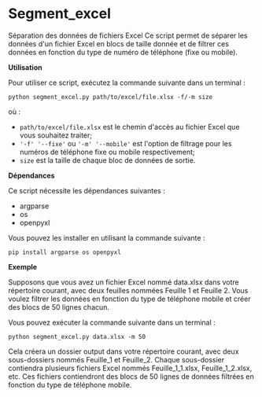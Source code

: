 # Segment_excel
Séparation des données de fichiers Excel
Ce script permet de séparer les données d'un fichier Excel en blocs de taille donnée et de filtrer ces données en fonction du type de numéro de téléphone (fixe ou mobile).

**Utilisation**

Pour utiliser ce script, exécutez la commande suivante dans un terminal :

``
python segment_excel.py path/to/excel/file.xlsx -f/-m size
``

où :

- `path/to/excel/file.xlsx` est le chemin d'accès au fichier Excel que vous souhaitez traiter;
- `'-f' '--fixe'` ou `'-m' '--mobile'` est l'option de filtrage pour les numéros de téléphone fixe ou mobile respectivement;
- `size` est la taille de chaque bloc de données de sortie.

**Dépendances**

Ce script nécessite les dépendances suivantes :

- argparse
- os
- openpyxl

Vous pouvez les installer en utilisant la commande suivante :
```
pip install argparse os openpyxl
```

**Exemple**

Supposons que vous avez un fichier Excel nommé data.xlsx dans votre répertoire courant, avec deux feuilles nommées Feuille 1 et Feuille 2. Vous voulez filtrer les données en fonction du type de téléphone mobile et créer des blocs de 50 lignes chacun.

Vous pouvez exécuter la commande suivante dans un terminal :

```
python segment_excel.py data.xlsx -m 50
```

Cela créera un dossier output dans votre répertoire courant, avec deux sous-dossiers nommés Feuille_1 et Feuille_2.
Chaque sous-dossier contiendra plusieurs fichiers Excel nommés Feuille_1_1.xlsx, Feuille_1_2.xlsx, etc. 
Ces fichiers contiendront des blocs de 50 lignes de données filtrées en fonction du type de téléphone mobile.
